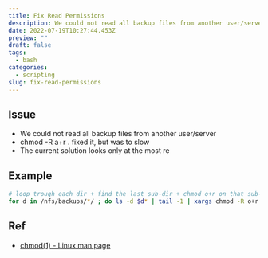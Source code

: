 ```yaml
---
title: Fix Read Permissions
description: We could not read all backup files from another user/server
date: 2022-07-19T10:27:44.453Z
preview: ""
draft: false
tags:
  - bash
categories:
  - scripting
slug: fix-read-permissions
---
```


## Issue
 * We could not read all backup files from another user/server
 * chmod -R a+r . fixed it, but was to slow
 * The current solution looks only at the most re 

## Example
```bash
# loop trough each dir + find the last sub-dir + chmod o+r on that sub-dir ...
for d in /nfs/backups/*/ ; do ls -d $d* | tail -1 | xargs chmod -R o+r  ; done 2>/dev/null
```

## Ref
 * [chmod(1) - Linux man page](https://linux.die.net/man/1/chmod)

